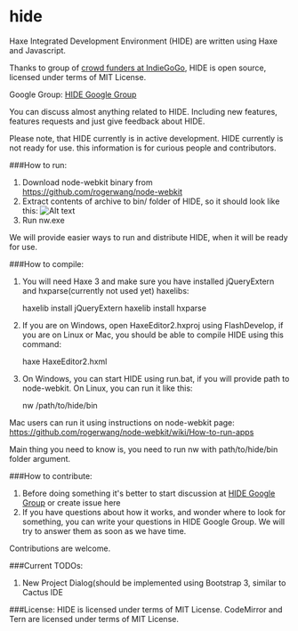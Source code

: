 hide
====

Haxe Integrated Development Environment (HIDE) are written using Haxe and Javascript.

Thanks to group of [crowd funders at IndieGoGo](http://www.indiegogo.com/projects/cactus-ide/), HIDE is open source, licensed under terms of MIT License.

Google Group:
[HIDE Google Group](https://groups.google.com/forum/#!forum/haxeide)

You can discuss almost anything related to HIDE. Including new features, features requests and just give feedback about HIDE.

Please note, that HIDE currently is in active development. HIDE currently is not ready for use. 
this information is for curious people and contributors.

###How to run:

1. Download node-webkit binary from https://github.com/rogerwang/node-webkit
2. Extract contents of archive to bin/ folder of HIDE, so it should look like this: 
![Alt text](http://s13.postimg.org/9l0qcxo87/screenshot_204.png)
3. Run nw.exe

We will provide easier ways to run and distribute HIDE, when it will be ready for use.

###How to compile:
1. You will need Haxe 3 and make sure you have installed jQueryExtern and hxparse(currently not used yet) haxelibs:

    haxelib install jQueryExtern
    haxelib install hxparse

2. If you are on Windows, open HaxeEditor2.hxproj using FlashDevelop, if you are on Linux or Mac, you should be able to compile HIDE using this command:

    haxe HaxeEditor2.hxml
    
3. On Windows, you can start HIDE using run.bat, if you will provide path to node-webkit.
On Linux, you can run it like this:

    nw /path/to/hide/bin
    
Mac users can run it using instructions on node-webkit page:
https://github.com/rogerwang/node-webkit/wiki/How-to-run-apps

Main thing you need to know is, you need to run nw with path/to/hide/bin folder argument.

###How to contribute:
1. Before doing something it's better to start discussion at [HIDE Google Group](https://groups.google.com/forum/#!forum/haxeide) or create issue here
2. If you have questions about how it works, and wonder where to look for something, you can write your questions in HIDE Google Group. We will try to answer them as soon as we have time.

Contributions are welcome.

###Current TODOs:
1. New Project Dialog(should be implemented using Bootstrap 3, similar to Cactus IDE

###License:
HIDE is licensed under terms of MIT License. CodeMirror and Tern are licensed under terms of MIT License.
